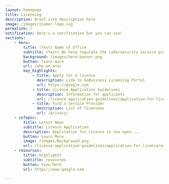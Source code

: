 ```yaml
---
layout: homepage
title: Licensing
description: Brief site description here
image: /images/isomer-logo.svg
permalink: /
notification: Here's a notification bar you can use!
sections:
    - hero:
        title: (Test) Name of Office
        subtitle: (Test) We help regulate the cybersecurity service profession through ....
        background: /images/hero-banner.png
        button: learn more
        url: /who-we-are/
        key_highlights:
            - title: Apply for a licence
              description: Link to GoBusiness Licensing Portal
              url: https://google.com
            - title: Licence Application Guidelines
              description: Information for applicants
              url: /licence-application-guidelines/application-for-licence/overview
            - title: Find a Service Provider
              description: List of licensees
              url: /privacy/
    - infopic:
        title: Latest News
        subtitle: Licence Application
        description: Application for licence is now open....
        button: Learn More
        image: /images/Background.png
        url: /licence-application-guidelines/application-for-licence/overview
    - resources:
        title: Highlights
        subtitle: resources
        button: View More              
        url: https://www.google.com
        
---
```

